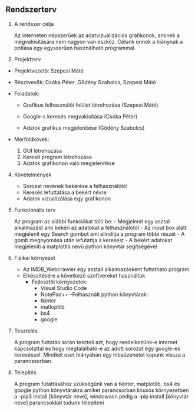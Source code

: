 Rendszerterv
---

1. A rendszer célja

    Az interneten népszerűek az adatvizualizációs grafikonok, aminek a megvalósítására nem nagyon van eszköz. Célunk ennek a hiánynak a pótlása egy egyszerűen használható programmal.

2. Projektterv
  
  - Projektvezető: Szepesi Máté
  
  - Résztvevők: Csóka Péter, Gődény Szabolcs, Szepesi Máté
  
  - Feladatok:

    - Grafikus felhasználói felület létrehozása (Szepesi Máté)

    - Google-s keresés megvalósítása (Csóka Péter)

    - Adatok grafikus megjelenítése (Gődény Szabolcs)
        

  - Mérföldkövek:
    
    1. GUI létrehozása
    2. Kereső program létrehozása
    3. Adatok grafikonon való megjelenítése
  
4. Követelmények

    - Sorozat nevének bekérése a felhasználótól
    - Keresés lefuttatása a bekért névre
    - Adatok vizualizálása egy grafikonon

5. Funkcionális terv

    Az program az alábbi funkciókat tölti be:
        - Megjelenít egy asztali alkalmazást ami bekéri az adatokat a felhasználótól
        - Az input box alatt megjelenít egy Search gombot ami elindítja a program többi részét
        - A gomb megnyomása után lefutattja a keresést
        - A bekért adatokat megjeleníti a matplotlib nevű python könyvtár segítségével
      


6. Fizikai környezet

    - Az IMDB_Webcrawler egy asztali alkalmazásként futtatható program
    - Elkészítésére a következő szoftvereket használtuk
        - Fejlesztői környezetek:
            - Visual Studio Code
            - NotePad++
        -Felhasznált python könyvtárak:
            - tkinter
            - matloptlib
            - bs4
            - google

7. Tesztelés

    A program futtatás során teszteli azt, hogy rendelkezünk-e internet kapcsolattal és hogy megtalálható-e az adott sorozat egy google-es kereséssel. Mindkét eset hiányában egy hibaüzenetet kapunk vissza a parancssorban.

8. Telepítés

    A program futattásához szükségünk van a tkinter, matplotlib, bs4 és google python könyvtárakra amiket parancsorban linuxos környezetben a -pip3 install [könyvtár neve], windowson pedig a -pip install [könyvtár neve] parancsokkal tudunk telepíteni

